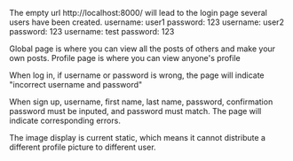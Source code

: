 The empty url ​http://localhost:8000/ will lead to the login page
several users have been created.
username: user1
password: 123
username: user2
password: 123
username: test
password: 123

Global page is where you can view all the posts of others and make your own posts.
Profile page is where you can view anyone's profile

When log in, if username or password is wrong, the page will indicate
"incorrect username and password"

When sign up, username, first name, last name, password, confirmation password must be inputed, and password must match. The page will indicate corresponding errors.

The image display is current static, which means it cannot distribute a different profile picture to different user. 

